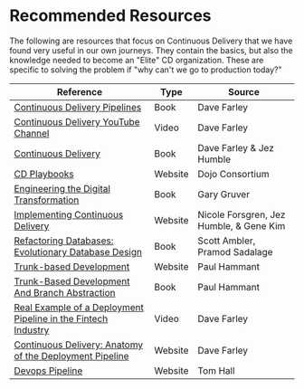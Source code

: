 # Recommended Resources

The following are resources that focus on Continuous Delivery that we have found very useful in our own journeys. They
contain the basics, but also the knowledge needed to become an "Elite" CD organization. These
are specific to solving the problem if "why can't we go to production today?" 

| Reference                                                                                                                                           | Type    | Source                                  |
|-----------------------------------------------------------------------------------------------------------------------------------------------------|---------|-----------------------------------------|
| [Continuous Delivery Pipelines](https://leanpub.com/cd-pipelines)                                                                                   | Book    | Dave Farley                             |
| [Continuous Delivery YouTube Channel](https://www.youtube.com/c/ContinuousDelivery)                                                                 | Video   | Dave Farley                             |
| [Continuous Delivery](https://continuousdelivery.com/)                                                                                              | Book    | Dave Farley & Jez Humble                |
| [CD Playbooks](https://dojoconsortium.org/)                                                                                                         | Website | Dojo Consortium                         |
| [Engineering the Digital Transformation](https://garygruver.com/engineering-digital-transformation.php)                                             | Book    | Gary Gruver                             |
| [Implementing Continuous Delivery](<https://cloud.google.com/architecture/devops/devops-tech-continuous-delivery#implementing_continuous_delivery>) | Website | Nicole Forsgren, Jez Humble, & Gene Kim |
| [Refactoring Databases: Evolutionary Database Design](<https://databaserefactoring.com/>)                                                           | Book    | Scott Ambler, Pramod Sadalage           |
| [Trunk-based Development](https://trunkbaseddevelopment.com/)                                                                                       | Website | Paul Hammant                            |
| [Trunk-Based Development And Branch Abstraction](https://leanpub.com/trunk-based-development)                                                       | Book    | Paul Hammant                            |
| [Real Example of a Deployment Pipeline in the Fintech Industry](https://youtu.be/bHKHdp4H-8w)                                                       | Video    | Dave Farley                         |
| [Continuous Delivery: Anatomy of the Deployment Pipeline](https://www.informit.com/articles/article.aspx?p=1621865)                                                       | Website    | Dave Farley                         |
| [Devops Pipeline](https://www.atlassian.com/devops/devops-tools/devops-pipeline)                                                       | Website    | Tom Hall                          |


